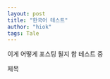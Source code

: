 ```yaml
---
layout: post
title: "한국어 테스트"
author: "hiok"
tags: Tale
---
```


이게 어떻게 포스팅 될지 함 테스트 중

제목 



<link rel="stylesheet" type="text/css" href="https://cdn.jsdelivr.net/gh/bmabey/pyLDAvis@3.3.1/pyLDAvis/js/ldavis.v1.0.0.css">


<div id="ldavis_el1368022069075450729026841764"></div>
<script type="text/javascript">

var ldavis_el1368022069075450729026841764_data = {"mdsDat": {"x": [-0.2532889962668813, 0.017783915630059887, -0.0006248378890745745, -0.16943634526344437, 0.08282188790182483, 0.01331516145100928, 0.09464218188291378, 0.08597028732302342, 0.0711057216940092, 0.05771102353655948], "y": [-0.0014824632165607, -0.27749162267926997, 0.18524873479901838, -0.001795333122582805, -0.014179207242604413, 0.03872403876409186, 0.00968033664393795, 0.005977667011018258, 0.030397399862472026, 0.024920449180479413], "topics": [1, 2, 3, 4, 5, 6, 7, 8, 9, 10], "cluster": [1, 1, 1, 1, 1, 1, 1, 1, 1, 1], "Freq": [13.968812666058694, 12.86351732243221, 11.618669671132722, 11.206940734832731, 9.332937101356258, 9.27999519591061, 8.309839036521707, 8.248344472364662, 7.920445799887194, 7.250497999503212]}, "tinfo": {"Term": ["\uc0ac\uc6a9", "\uc81c\ud488", "\ud568\uaed8", "\uc6b0\ub9ac", "\uc0dd\uac01", "\uc2e4\ucc9c", "\uc9c0\uad6c", "\uc624\ub298", "\ud53c\ubd80", "\ube44\ub204", "\ub9db", "\ud3ec\uc7a5", "\ud765\ubd84\uc0c9", "\ud50c\ub77c\uc2a4\ud2f1", "\uc0f4\ud478\ubc14", "\uc2dc\uac04", "\ud140\ube14\ub7ec", "\uc7ac\ud65c\uc6a9", "\uc790\uc5f0", "\ubb3c", "\ub9e4\uc7a5", "\uac00\ub2a5", "\ud65c\ub3d9", "\ubb3c\ud2f0\uc288", "\uad6c\uc785", "\uc4f0\ub808\uae30", "\ucc44\uc2dd", "\uc77c\ud68c\uc6a9\ud488", "\uc218\uc5c5", "\uc5d0\uc13c\uc2a4", "\uc81c\ud488", "\ub9e4\uc7a5", "\uad6c\uc785", "\ucc44\uc2dd", "\uc77c\ud68c\uc6a9\ud488", "\ud655\uc778", "\ud0a4\uc6cc", "\uc6d0\ub8cc", "\ubcc0\ud654", "\uc120\ubb3c", "\uc6a9\uae30", "\uc18c\uc7ac", "\ud65c\ub3d9", "\ud398\ud2b8\ubcd1", "\uc2dc\ubbfc", "\ub300\ub098\ubb34", "\uc18c\ube44\uc790", "\uc791\ud488", "\uc7ac\ud65c\uc6a9", "\uac00\uaca9", "\uc0b0\ucc45", "\ub300\ub098\ubb34\uce6b\uc194", "\uc0ac\uc2e4", "\uace0\uac1d\ub2d8", "\ub9cc\uc6d0", "\ucc9c\uc5f0\uc218\uc138\ubbf8", "\uc544\uc774\ub4e4", "\uc9c0\uc0dd\uc0ac", "\uc81c\ud488\ub4e4", "\ubd84\ud574", "\ubc30\ucd9c", "\uc778\uc2a4\ud0c0", "\ucee4\ud53c", "\uc0ac\uc6a9", "\uc4f0\ub808\uae30", "\uc885\uc774", "\uc0dd\uac01", "\ud50c\ub77c\uc2a4\ud2f1", "\ubb3c", "\uce6b\uc194", "\ube44\ub2d0", "\uc2e4\ucc9c", "\ud3ec\uc7a5", "\ucc38\uc5ec", "\ud544\uc694", "\uacfc\uc815", "\uce74\ud398", "\uac70\ud488", "\uc0f4\ud478", "\ubd84\ub9ac\ubc30\ucd9c", "\ubc29\ubc95", "\ub9e4\ub4ed", "\ubaa8\ubc1c", "\uc774\uc6a9", "\uc778\uc99d", "\ubd84\ub9ac\uc218\uac70", "\ud658\uacbd\uc624\uc5fc", "\ucc4c\ub9b0\uc9c0", "\uac00\ub2a5", "\ub450\ud53c", "\uc0ac\ub791", "\uac00\uc9c0\ub9e4\ub4ed\ubc95", "\uc608\ub2e8", "\uc774\ub860", "\uc124\uac70\uc9c0", "\uc2b5\uad00", "\uc77c\ud68c\uc6a9", "\uc911\uc694", "\uc790\uc6d0", "\uac8c\uc2dc\ubb3c", "\uc2dc\uc791", "\uc9c4\ud589", "\ud50c\ub77c\uc2a4\ud2f1", "\ube44\ub2d0", "\uad00\uc2ec", "\uc77c\uc0c1", "\uc218\uc5c5", "\ube0c\ub79c\ub4dc", "\uc6b0\ub9ac", "\uc9c0\uad6c", "\uc790\uc5f0", "\uc0ac\ub78c", "\ubd84\ub9ac", "\uac00\uac8c", "\uc5ec\ub984", "\ub69c\uaed1", "\ub178\ub825", "\uc138\uc81c", "\ubc1c\uc0dd", "\ubc30\ub2ec", "\ubc14\ub2e4", "\uc0b0", "\uac00\uc838", "\uc885\uc774\ud329", "\ubd88\ud3b8", "\uae30\ud6c4\ubcc0\ud654", "\uc778\uac04", "\ubcf5\uc22d\uc544", "\uac00\ubc29", "\ubb38\uc81c", "\uc9c0\uad6c\uc628\ub09c\ud654", "\ud0dd\ubc30", "\ucea0\ud551", "\ud504\ub85c\uadf8\ub7a8", "\ucc59\uaca8", "\ud558\ub8e8", "\ud574\uacb0", "\uac00\uce58", "\ubb3c", "\uad6c\ub9e4", "\uc4f0\ub808\uae30", "\uc0ac\uc9c4", "\uc544\uc774", "\uc7ac\ud65c\uc6a9", "\ud53c\ubd80", "\uc5d0\uc13c\uc2a4", "\uc131\ubd84", "\uc74c\uc2dd", "\ud654\ubd84", "\uc2dc\uc6d0", "\uc220\uc9c0\uac8c\ubbf8", "\uac71\uc815", "\ud654\uc7a5\ud488", "\uc800\ud76c", "\uae30\uc5c5", "\uc0c1\ud488", "\ud6a8\uacfc", "\uc570\ud50c", "\uc9c4\uc815", "\uc608\ubbfc", "\ub3d9\ucc38", "\uc138\uc0c1", "\uc218\ubd84", "\ucd09\ucd09", "\uc81c\uc8fc\ub3c4", "\ud568\uc720", "\ud478\ub978\ucef5", "\ud3b8\ub9ac", "\uc0ac\uc6a9", "\uc2e4\ub9ac\ucf58", "\uc7ac\uc9c8", "\uc81c\ud615", "\uc2a4\ud0a8", "\uba78\uade0\ud329", "\uac74\uac15", "\uc8fc\ubb38", "\uce58\uc57d", "\ucea0\ud398\uc778", "\uc0ac\uc9c4", "\ud568\uaed8", "\ud765\ubd84\uc0c9", "\uc774\uc57c\uae30", "\uc624\ud508", "\uae68\ub057", "\ub514\uc790\uc778", "\uc601\uc0c1", "\uc804\uc2dc", "\ub0b4\uc77c", "\uc815\ub9ac", "\ub808\uc2dc\ud53c", "\uc218\uac74", "\uae30\ub85d", "\uac04\ub2e8", "\ud55c\uc0ac\ub78c", "\uc544\ub85c\ub9c8\ud2f0\uce74", "\ubaa8\uc784", "\ubaa8\uc9d1", "\uad50\uc721", "\ub9c8\uc74c", "\uc624\uc5fc", "\uc0dd\ud65c", "\uad00\ub9ac", "\uc6c0\uc9c1", "\uac15\uc18c\uae08", "\uc870\ub9ac", "\uc11c\ud3ec\ud130\uc988", "\ub2f9\uc5f0", "\uc0ac\ub78c\ub4e4", "\uc74c\uc2dd\ubb3c", "\ud504\ub85c\uc81d\ud2b8", "\uc0ac\uc9c4", "\ub18d\uc0b0\ubb3c", "\uc120\uc815", "\uc190\uc218\uac74", "\uc2e0\uccad", "\uc8fc\ubc29", "\uc77c\uc0c1", "\uc9c4\ud589", "\uc2dc\uac04", "\ubb3c\ud2f0\uc288", "\uc218\uac70", "\uc88b\uc544", "\uc6b0\uc720\ud329", "\ubaa8\ub450", "\ub450\uc720", "\uc548\uc804", "\uc6d0\ub2e8", "\uba54\ub274", "\ubd80\ubd84", "\uc791\uc5c5", "\ucc98\uc74c", "\ub3c4\uc2dc\ub77d", "\ud30c\uc6b0\uce58", "\uae30\ubd80", "\uc5b4\ub974\uc2e0", "\uc644\ub8cc", "\uc2dd\uc0ac\ub958", "\uc601\ud654", "\uc544\uc774\uc2a4\ud329", "\uc8fc\ub9d0", "\uae30\uc5b5", "\uc18c\uc2a4", "\uc218\ud655", "\uc591\ud30c", "\ub3d9\ub124", "\uc0dd\uac01", "\uc785\ub9db", "\uc5d0\ubc00\ub9ac", "\uc0dd\ubd84\ud574", "\uce6b\uc194", "\ube44\uac74", "\ud310\ub9e4", "\uc544\uc774", "\uac00\uacf5", "\uad6c\ub9e4", "\uc0c8", "\uc624\ub298", "\uc0f4\ud478\ubc14", "\ubc29\ubb38", "\uacf5\uac04", "\uc81c\ub85c\uc6e8\uc774\uc2a4\ud2b8\uc0f5", "\ucd94\ucd9c", "\ubb3c\uac74", "\uac15\ub825", "\ucc98\ub9ac", "\uc2ec\uac01", "\uc2dc\uc7a5", "\ud380\ub529", "\uc6a9\uae30\ub0b4", "\uc190\ub2d8", "\uc81c\ube44\uc7a5", "\ud654\uc7a5", "\uc138\ucc99", "\ud589\uc8fc", "\uc885\ub958", "\ub9b0\uc2a4\ubc14", "\ud589\ubcf5", "\uc0b0\ubd88", "\ucc44\uc18c", "\uc9c0\uad6c\uc81c", "\ud06c\ub9ac\ub125\uc2a4", "\uc624\ud6c4", "\ub514\uc800\ud2b8", "\uc544\uc774\ud15c", "\uae30\ud508\ubb3c", "\ub450\ubd80", "\uc0ac\uc774\uc988", "\ud328\ud0a4\uc9c0", "\uc2e0\uccad", "\uc81c\uc791", "\ubcf4\uad00", "\uc900\ube44", "\ube44\ub204", "\ub9db", "\uc5ec\ud589", "\uac10\uc0ac", "\ub0b4\uc6a9", "\uc6d0\ud53c\uc2a4", "\uc7ac\ub8cc", "\ub290\ub08c", "\uce5c\uad6c", "\uc608\uc57d", "\uc624\uc77c", "\uc5d0\ucf54\ubc31", "\ub9e5\uce7c\ub9b0", "\uc18c\uae08", "\uc608\uc815", "\ubbf8\uc158", "\uce5c\ud658\uacbd\uc801", "\uc694\ub9ac", "\uc790\uadf9", "\ub3d9\uad6c\ubc2d", "\uc0c1\ud0dc", "\ubc1c\uc1a1", "\uba54\uc77c", "\uccad\uc18c", "\uc74c\ub8cc", "\ucf00\uc774\ud06c", "\ub9c8\uc2a4\ud06c", "\ucc28\ub2e8", "\ud1a0\ub9c8\ud1a0", "\ucfe0\ud321", "\uc218\uc5c5", "\ub2e4\uc591", "\ube68\ub300", "\ub2e8\ud638\ubc15", "\uc637", "\uac74\uac15", "\ud140\ube14\ub7ec", "\uace0\ubbfc", "\uc218\uc138\ubbf8", "\uc81c\uc8fc", "\ud50c\ub85c\uae45", "\uace0\uccb4\uce58\uc57d", "\ubc00\ub78d", "\uc5c4\ub9c8", "\uc7ac\uc0ac\uc6a9", "\uc120\uc0dd\ub2d8", "\ud798", "\ubbf8\uc138\ud50c\ub77c\uc2a4\ud2f1", "\uc2dc\uac00\ub7a9", "\ud074\ub798\uc2a4", "\ucd9c\uc2dc", "\ucf54\ub85c\ub098", "\ub2e4\ub974\ub124", "\ubc18\ucc2c", "\ub3c4\uc7a5", "\ub9c8\uc9c0\ub9c9", "\ub2f4\ubc30\uaf41\ucd08", "\ubcf4\uace0\uc11c", "\ucd94\ucc9c", "\uc18c\uc911", "\uc0c1\ud669", "\uc774\uc804", "\ubc00\ub78d\ub7a9", "\uba54\uc774\ud06c\uc5c5", "\ub2e5\ud130\ub178\uc544", "\ud734\ub300", "\ube0c\ub77c\uc6b0\ub2c8", "\uc900\ube44", "\ucea0\ud398\uc778", "\uae30\ubd84", "\uc18c\ube44", "\ud65c\uc6a9", "\ud589\ub3d9", "\uc0ac\uc7a5\ub2d8", "\uc785\uace0", "\uac70\uc808", "\uc0dd\uc0b0", "\ud06c\ub9bc", "\ud0a4\uce5c\ud06c\ub85c\uc2a4", "\ubc15\uc2a4", "\ud0c4\uc18c\uc911\ub9bd", "\uc2e0\uae30", "\ud1a0\uc694\uc77c", "\ubaa8\uc2b5", "\uad6c\uc6cc", "\ud0c0\ub974\ud2b8", "\uc0bc\ubca0", "\ub2e4\ud68c\uc6a9\uae30", "\uc5f0\ud544", "\ud50c\ub9b0\uc9c0", "\ud478\ub4dc\ubc31", "\uc5f0\uc138\ub300", "\uacf5\uc9c0", "\uc18c\ud504\ub11b", "\ubb34\ud654\uacfc", "\ubc29\ud5a5", "\uc1fc\ud551\ubc31", "TheCraft", "\ub9e4\ub9bd", "\uc774\ubc88\uc8fc", "\uc0c8", "\ubc30\uc1a1", "\uacf5\uc720", "\ud640\uc378", "\ucf00\uc774\uc2a4", "\ucee4\ud53c"], "Freq": [212.0, 107.0, 68.0, 63.0, 61.0, 56.0, 53.0, 42.0, 44.0, 37.0, 36.0, 43.0, 33.0, 49.0, 29.0, 29.0, 27.0, 39.0, 27.0, 32.0, 27.0, 29.0, 28.0, 18.0, 22.0, 30.0, 22.0, 22.0, 22.0, 20.0, 106.8792905677622, 26.566198406739925, 22.323726064992073, 22.23785989056486, 22.229243236856487, 20.39192111250689, 16.18279278016385, 14.901233556404586, 12.73195437862333, 12.164397550598824, 11.295954308691082, 10.57610328885427, 26.209872555533025, 6.504557009954797, 5.601286718025768, 5.528866465643481, 5.37651501719978, 5.225792566850946, 34.035969874727265, 4.271352211170422, 4.06945781980349, 3.8304843624664904, 3.5485979985318683, 3.5457100585212764, 3.5253196579947184, 3.471695537476281, 3.449182417738232, 3.3974273507815367, 3.1347064709149297, 3.0855211472795956, 15.943874936849967, 6.4547545349236835, 8.044148405581021, 34.80677929650607, 11.03026570498325, 5.905306759186281, 11.277898758502168, 9.838472677019205, 7.29142926342329, 4.921792706306416, 4.366504754166673, 55.85268302864754, 42.99714254219756, 17.814840860649767, 17.66972813180139, 14.181412058783659, 13.375775548902054, 12.120327092947504, 10.946416598028279, 9.538752941918094, 8.103591303612742, 7.935924749302491, 7.877721997940036, 7.6957545567150305, 6.627691801860078, 6.533026326771094, 5.9481507368465, 5.878498632321589, 26.623182810255976, 5.448390706684347, 4.910489359722929, 4.742379387160199, 4.742379387160199, 4.742379387160199, 4.7153784137275565, 4.6259661051676995, 4.10465663942551, 4.0592741210470145, 4.048998572927184, 3.641311793021296, 20.434969061842107, 18.522373891350313, 38.758022559069225, 14.989654623307027, 6.548365313727227, 7.6099405915958585, 5.579087156148762, 5.009577780616857, 63.28920533309558, 52.636990222365895, 26.60717251968037, 19.537100845816088, 12.9254880261127, 12.904879475831148, 12.321869154868452, 9.682296180241982, 9.413621486703217, 8.725654880342537, 7.062935933076561, 6.933441755670047, 6.8332376862649316, 6.772284875485997, 5.095197637907423, 4.407260308382577, 4.367652653074823, 4.135045850212357, 4.089320897646161, 4.069829941777916, 4.028104204986892, 8.026225807215415, 3.7275458661494865, 3.457632176918151, 3.4408592824889035, 3.4296372761341276, 3.156712952284342, 7.302347843660705, 2.8492802172137797, 2.7846656549874056, 24.93048422778478, 16.1717371543603, 18.570464043804485, 4.602099993016833, 4.096659234137863, 4.477426734577951, 43.70741329022486, 19.341400883587177, 10.689736852483815, 10.42129728730173, 7.221180937699875, 6.11649530938872, 5.707791986105307, 5.593043805155113, 5.282350630967033, 5.172070669390161, 5.067139995134159, 4.458713629131787, 4.444899688593452, 4.431975852597001, 4.2861560950794155, 4.271196013159739, 4.070795602390505, 4.044582701376609, 3.936247113680569, 3.819373450438102, 3.368767062703895, 3.3353166026781196, 3.2967755278442787, 3.1234933718837623, 174.108484737889, 2.6891411816827917, 2.672244632902325, 2.662440492837251, 2.6538717305225665, 2.6180318443450172, 14.891260723329623, 5.0498424474801284, 4.808370338938814, 4.243931101955479, 2.7941422660696444, 67.67111433861027, 32.75521724895008, 9.190660041242035, 7.723275515303269, 6.514053677131594, 5.803657263558519, 5.740082992777532, 5.614894847080982, 4.990497162112903, 4.954260254213419, 4.735557274842424, 4.325780292570365, 4.057557249565556, 3.8808735933458482, 3.7408975030860856, 3.7299920955679253, 3.605900479676458, 3.569326491553792, 3.546519800434845, 6.027097866270951, 3.0366613481777733, 2.963435921871859, 2.6916711848011587, 2.5551631013026843, 2.533081524617325, 2.500471913482269, 2.262369575313444, 2.236244917327899, 2.221929982547635, 2.179790878330995, 9.473275625869189, 8.88632582910006, 4.387458761463581, 3.474186460859118, 3.6624534477993285, 5.482069560997637, 2.822975063216712, 4.066456794583539, 3.5214128111603094, 29.235179284880154, 17.949666953843742, 13.821488379951367, 11.73435574009459, 9.759870762285166, 9.499591994314567, 8.320075878471972, 7.005472362046535, 6.283978584602483, 5.598805182046944, 5.0810555753733855, 4.933247064192167, 4.155180340080996, 3.663684840881446, 3.522962251137676, 3.4986218756029053, 3.2762336281783635, 3.0690445528466705, 2.9306519270621587, 2.91118068670091, 2.898198300871987, 2.890241565927486, 2.884296463187605, 2.8792374513847254, 2.806728898144393, 2.7926050700493334, 2.783917200957306, 49.30663931393766, 2.5456234341430197, 2.4977043720809005, 12.64949250105475, 13.403383159949167, 7.616961161040007, 5.3761419408833335, 6.473483567092593, 3.532939348246769, 4.718618815828507, 3.5367558996752817, 42.297959725839604, 28.506373651811632, 11.341559732698197, 8.263784176088766, 7.649419863822686, 7.433630390545898, 6.87471758003078, 6.769041562349645, 5.89312917612013, 5.751142330435578, 5.643026754902609, 5.229448830557187, 5.049651350874706, 4.9473959629487405, 4.307840940468048, 4.217433796547133, 4.188506972442242, 4.156407159668765, 3.815369088806649, 3.8109933517716525, 3.7922385179132396, 3.546752774269297, 3.4879864555837017, 3.4164078515492258, 3.3609675173782683, 3.170909265188279, 3.0831988126487864, 2.8065932113767023, 2.789065415371209, 2.7876920822202393, 5.831604185984092, 3.785809621294541, 7.294792244043423, 4.745898758560839, 4.049782176876805, 4.5722632703349655, 36.917943339296336, 35.83608890593706, 11.35158129172232, 10.639279831981659, 9.066627595038051, 8.370113857607056, 7.12843291488245, 7.050080142283791, 6.813192809791594, 6.354784639489855, 5.906568515021097, 5.547598331284195, 5.376729561375586, 5.034719332094565, 4.463979730113377, 4.355712590787684, 4.007778848001852, 3.699870043485021, 3.4165728486933737, 3.3390927378035644, 3.0147247408848035, 2.763835192399268, 2.762067421983025, 2.751782262674601, 2.7511479271231383, 2.6594508295749044, 2.6460369466421847, 2.5110889168736277, 2.4479432929803036, 2.4065612812313937, 15.891697915417538, 6.097132447726757, 6.341452785095027, 3.5552190907530044, 3.4842871295991102, 4.558732944944935, 26.774907443013802, 15.342490909027504, 12.653417064641571, 10.532141847456826, 9.894411397754713, 9.430743584289205, 9.371159061542182, 9.32974644512152, 7.191065709412366, 6.694019046102945, 6.613155020935379, 6.217786730395381, 5.589727136769193, 5.065971326347876, 4.928827293615465, 4.513876730308006, 4.453328900671024, 3.9617688289243516, 3.8488112501224006, 3.7832976000783733, 3.5688324891211844, 3.525982629464982, 3.4751064542245507, 2.8875060160834654, 2.8857968116209793, 2.877465537557223, 2.875549035838583, 2.8619661425833027, 2.848155461842441, 2.8181016174101363, 2.818583270855115, 8.232487740511962, 6.165370062451645, 3.0045382233658127, 9.049516210472609, 7.858136216400409, 7.432609396807468, 7.337836979321546, 4.821469153528171, 4.379418572014189, 4.159937451071112, 4.0626922669372885, 3.48215603481427, 3.3259374001740376, 2.9032068458112477, 2.8221548606646456, 2.794407062090197, 2.7543841000683607, 2.740874623882827, 2.740874623882827, 2.738434255812816, 2.51519441263773, 2.445373772094435, 2.3546996529125526, 2.2794428720368196, 2.234441490944628, 2.133080713025334, 2.1139514233665366, 2.0911944673772735, 2.0815484607056525, 2.0798671450319435, 2.0730500457666947, 2.072645672538883, 2.062393349623874, 5.207183723654732, 2.84733951761076, 2.6955689884764564, 2.9969714970059305, 2.1487372648915506, 2.2694594816781386], "Total": [212.0, 107.0, 68.0, 63.0, 61.0, 56.0, 53.0, 42.0, 44.0, 37.0, 36.0, 43.0, 33.0, 49.0, 29.0, 29.0, 27.0, 39.0, 27.0, 32.0, 27.0, 29.0, 28.0, 18.0, 22.0, 30.0, 22.0, 22.0, 22.0, 20.0, 107.54448373366917, 27.231357784506084, 22.98886805396208, 22.90300416745187, 22.894378266940556, 21.057077788906547, 16.847913444108503, 15.566447722649515, 13.397169948364926, 12.829588502218682, 11.961147676652935, 11.241293836099105, 28.782203319026024, 7.169764716291783, 6.26641986179507, 6.194043041216563, 6.0417368315427264, 5.891009761536032, 39.10571795902386, 4.936501790865782, 4.734637450880713, 4.4956627606552555, 4.213742053600216, 4.210845293801283, 4.190520488627571, 4.136860313906195, 4.1143458544144895, 4.062642913824167, 3.799875239787222, 3.7506524830233006, 19.9502622898929, 8.411549391515532, 10.905062420149346, 212.83444256532266, 30.193071898958642, 10.558715408315653, 61.17348656533271, 49.18948219468779, 32.81427155856584, 18.914109180893238, 19.949142447354692, 56.52222082334507, 43.666681159107966, 18.484363982473788, 18.339265686064657, 14.850929465852774, 14.045316834091215, 12.789833546427301, 11.615929342123094, 10.208256829257692, 8.773131202121176, 8.6054001478979, 8.547336935320752, 8.36526498821732, 7.29724923212918, 7.202524651549507, 6.617694597720941, 6.548033000842666, 29.70562871331464, 6.117945183870827, 5.580009339422665, 5.411853398120524, 5.411853398120524, 5.411853398120524, 5.384911391011948, 5.295471407507005, 4.77416197235264, 4.728840128760753, 4.718732851767968, 4.31079713485498, 24.22322987164258, 22.63606176834347, 49.18948219468779, 19.949142447354692, 8.801881656126124, 12.268595880009498, 22.067711631323508, 11.485908501939708, 63.958101804093886, 53.30587578502093, 27.27606117655246, 20.206023074933718, 13.594373114138952, 13.573819225935448, 12.990779263052493, 10.35119867731281, 10.082514915318676, 9.394558295985043, 7.731915137187677, 7.602373078813661, 7.50210216002241, 7.441138088791988, 5.764085132401264, 5.076165147934202, 5.036574755799487, 4.803925401461047, 4.758213507174423, 4.738726073547904, 4.696994004245161, 9.37961701349316, 4.396384985587173, 4.126484472386841, 4.1097192657963415, 4.098548762423307, 3.8255693254404886, 8.92760045035398, 3.5181398848056884, 3.4536119240625958, 32.81427155856584, 21.483063756346606, 30.193071898958642, 16.804164007372304, 11.162773999496345, 39.10571795902386, 44.37911279323648, 20.013112165251062, 11.361470572335172, 11.093023101188807, 7.89302410779701, 6.788198184043475, 6.379477234374065, 6.264755156607606, 5.954108913640767, 5.843834793522298, 5.739087673590335, 5.1304906505687, 5.116612282956727, 5.103676891242184, 4.957844666023226, 4.942911270896906, 4.742523483224057, 4.716302285787555, 4.607927336572326, 4.491062615591113, 4.0404541099737985, 4.006997636176162, 3.968478633467479, 3.795197411869278, 212.83444256532266, 3.3608538370503607, 3.3440578537203427, 3.3341255157369387, 3.3255525774754395, 3.289755400921586, 20.049172196862738, 6.513244687416585, 7.013761179072598, 11.00539123713695, 16.804164007372304, 68.33554080501017, 33.41962213055805, 9.855091303351935, 8.38776826305648, 7.178500755053557, 6.468084393002997, 6.404520855606382, 6.279330001859279, 5.654952420157003, 5.618660848938929, 5.400023245308433, 4.9901949719767975, 4.722119261261818, 4.545329695266166, 4.405321045350819, 4.394470765211528, 4.270349001078752, 4.2337393322720684, 4.210941618404181, 7.338442896913974, 3.701086394088162, 3.6278367281621855, 3.356089027659609, 3.2195829126916586, 3.197478359991578, 3.165012262257231, 2.9267620758506907, 2.9006669737341717, 2.886405028842985, 2.8442368494131007, 14.327791015853558, 16.804164007372304, 7.163941551792768, 5.444275344234018, 6.3121183119495266, 13.36672384961685, 4.205427475129027, 12.268595880009498, 22.63606176834347, 29.90067123987078, 18.615139736464734, 14.486977660008977, 12.399871257690753, 10.42535858713308, 10.165186176707095, 8.985578262012082, 7.6709540097435385, 6.94950173217906, 6.264438696667082, 5.746555172244475, 5.598743054173365, 4.820735745558744, 4.329153297084052, 4.188418289680947, 4.164127632722628, 3.9417314616827657, 3.7344984215644077, 3.5961167649241133, 3.576659387703058, 3.5636454849672097, 3.5557016699343857, 3.549809911068852, 3.5447045847371643, 3.4722086967554846, 3.458099173545507, 3.4493858874891323, 61.17348656533271, 3.2111105788163394, 3.1632552504792146, 16.618749387827894, 18.914109180893238, 11.481666977072056, 7.7401515999982315, 11.162773999496345, 6.254608747637134, 21.483063756346606, 9.33572148740871, 42.965105436049186, 29.17350809543949, 12.008715228818236, 8.93091525629981, 8.317388591522269, 8.100747892660554, 7.541868575645061, 7.436162609423584, 6.560341138561872, 6.418465184497278, 6.310141988265145, 5.896614745233244, 5.716803091002609, 5.614549674328608, 4.974947497081139, 4.8845481217231255, 4.8556498985028425, 4.8235255319859185, 4.482634425813161, 4.47809806836863, 4.459361923287283, 4.213910103590405, 4.155170400322236, 4.0835202379580515, 4.028099041632737, 3.838052077372283, 3.750307265391577, 3.4737034605640464, 3.45616590092294, 3.454822220028313, 7.751762647817572, 5.0846468020079, 13.36672384961685, 7.696877004212144, 8.792919080046326, 14.345363275920642, 37.58711349621768, 36.50525498757062, 12.020759007795606, 11.30844867432897, 9.735795647689152, 9.039236948296324, 7.797610601585486, 7.71923789376436, 7.482333366007596, 7.023940228173399, 6.575692885713381, 6.216782788315393, 6.045890626233281, 5.7039190783621345, 5.133217100195649, 5.024928029605021, 4.67699159657578, 4.369013135532053, 4.085748836191702, 4.008234907718655, 3.684233599519492, 3.432985456574257, 3.431207151725324, 3.420922993223579, 3.4202872803075377, 3.328645971678889, 3.3152145043801107, 3.180299986081209, 3.1170662188985263, 3.0756838751859656, 22.067711631323508, 8.465738890486262, 9.41613302423821, 4.849347105018352, 4.812915594614674, 20.049172196862738, 27.440985043426892, 16.00860573800513, 13.319495838911353, 11.19823984128133, 10.560490762252105, 10.096818783594058, 10.037222336154803, 9.995857947906915, 7.857154578269567, 7.360118123032938, 7.279287109949759, 6.883840094930599, 6.255777834061281, 5.732045154425534, 5.594923402893362, 5.1801440479504635, 5.119374543034314, 4.627921586818418, 4.514868009648767, 4.4493623783065255, 4.234887051390695, 4.192170712658167, 4.141216904361594, 3.553598456971092, 3.551889049955423, 3.5435226593724645, 3.5416176056961093, 3.528043512194312, 3.5142099437550356, 3.4841526798656663, 3.484914589153905, 14.345363275920642, 11.00539123713695, 5.960830122910216, 9.71751816821002, 8.526181574180114, 8.100610613295597, 8.00581803338314, 5.489519047126366, 5.047412878506229, 4.827925193605727, 4.73066010166744, 4.150117596736523, 3.9939389707628346, 3.571306221334819, 3.490109234658452, 3.462371388848407, 3.4223561446655384, 3.4088276879490675, 3.4088276879490675, 3.4063862510260923, 3.183213698440577, 3.1134344012003825, 3.022670760715972, 2.9473965908873705, 2.902392940448513, 2.8010772119485843, 2.781961009083463, 2.759142127930598, 2.7495156927463835, 2.747819041608385, 2.741004046443062, 2.740721134259132, 2.7303507144125705, 9.33572148740871, 4.214781889364444, 4.052049512505018, 5.630080048611661, 3.459835367699751, 10.905062420149346], "Category": ["Default", "Default", "Default", "Default", "Default", "Default", "Default", "Default", "Default", "Default", "Default", "Default", "Default", "Default", "Default", "Default", "Default", "Default", "Default", "Default", "Default", "Default", "Default", "Default", "Default", "Default", "Default", "Default", "Default", "Default", "Topic1", "Topic1", "Topic1", "Topic1", "Topic1", "Topic1", "Topic1", "Topic1", "Topic1", "Topic1", "Topic1", "Topic1", "Topic1", "Topic1", "Topic1", "Topic1", "Topic1", "Topic1", "Topic1", "Topic1", "Topic1", "Topic1", "Topic1", "Topic1", "Topic1", "Topic1", "Topic1", "Topic1", "Topic1", "Topic1", "Topic1", "Topic1", "Topic1", "Topic1", "Topic1", "Topic1", "Topic1", "Topic1", "Topic1", "Topic1", "Topic1", "Topic2", "Topic2", "Topic2", "Topic2", "Topic2", "Topic2", "Topic2", "Topic2", "Topic2", "Topic2", "Topic2", "Topic2", "Topic2", "Topic2", "Topic2", "Topic2", "Topic2", "Topic2", "Topic2", "Topic2", "Topic2", "Topic2", "Topic2", "Topic2", "Topic2", "Topic2", "Topic2", "Topic2", "Topic2", "Topic2", "Topic2", "Topic2", "Topic2", "Topic2", "Topic2", "Topic2", "Topic2", "Topic3", "Topic3", "Topic3", "Topic3", "Topic3", "Topic3", "Topic3", "Topic3", "Topic3", "Topic3", "Topic3", "Topic3", "Topic3", "Topic3", "Topic3", "Topic3", "Topic3", "Topic3", "Topic3", "Topic3", "Topic3", "Topic3", "Topic3", "Topic3", "Topic3", "Topic3", "Topic3", "Topic3", "Topic3", "Topic3", "Topic3", "Topic3", "Topic3", "Topic3", "Topic3", "Topic3", "Topic4", "Topic4", "Topic4", "Topic4", "Topic4", "Topic4", "Topic4", "Topic4", "Topic4", "Topic4", "Topic4", "Topic4", "Topic4", "Topic4", "Topic4", "Topic4", "Topic4", "Topic4", "Topic4", "Topic4", "Topic4", "Topic4", "Topic4", "Topic4", "Topic4", "Topic4", "Topic4", "Topic4", "Topic4", "Topic4", "Topic4", "Topic4", "Topic4", "Topic4", "Topic4", "Topic5", "Topic5", "Topic5", "Topic5", "Topic5", "Topic5", "Topic5", "Topic5", "Topic5", "Topic5", "Topic5", "Topic5", "Topic5", "Topic5", "Topic5", "Topic5", "Topic5", "Topic5", "Topic5", "Topic5", "Topic5", "Topic5", "Topic5", "Topic5", "Topic5", "Topic5", "Topic5", "Topic5", "Topic5", "Topic5", "Topic5", "Topic5", "Topic5", "Topic5", "Topic5", "Topic5", "Topic5", "Topic5", "Topic5", "Topic6", "Topic6", "Topic6", "Topic6", "Topic6", "Topic6", "Topic6", "Topic6", "Topic6", "Topic6", "Topic6", "Topic6", "Topic6", "Topic6", "Topic6", "Topic6", "Topic6", "Topic6", "Topic6", "Topic6", "Topic6", "Topic6", "Topic6", "Topic6", "Topic6", "Topic6", "Topic6", "Topic6", "Topic6", "Topic6", "Topic6", "Topic6", "Topic6", "Topic6", "Topic6", "Topic6", "Topic6", "Topic6", "Topic7", "Topic7", "Topic7", "Topic7", "Topic7", "Topic7", "Topic7", "Topic7", "Topic7", "Topic7", "Topic7", "Topic7", "Topic7", "Topic7", "Topic7", "Topic7", "Topic7", "Topic7", "Topic7", "Topic7", "Topic7", "Topic7", "Topic7", "Topic7", "Topic7", "Topic7", "Topic7", "Topic7", "Topic7", "Topic7", "Topic7", "Topic7", "Topic7", "Topic7", "Topic7", "Topic7", "Topic8", "Topic8", "Topic8", "Topic8", "Topic8", "Topic8", "Topic8", "Topic8", "Topic8", "Topic8", "Topic8", "Topic8", "Topic8", "Topic8", "Topic8", "Topic8", "Topic8", "Topic8", "Topic8", "Topic8", "Topic8", "Topic8", "Topic8", "Topic8", "Topic8", "Topic8", "Topic8", "Topic8", "Topic8", "Topic8", "Topic8", "Topic8", "Topic8", "Topic8", "Topic8", "Topic8", "Topic9", "Topic9", "Topic9", "Topic9", "Topic9", "Topic9", "Topic9", "Topic9", "Topic9", "Topic9", "Topic9", "Topic9", "Topic9", "Topic9", "Topic9", "Topic9", "Topic9", "Topic9", "Topic9", "Topic9", "Topic9", "Topic9", "Topic9", "Topic9", "Topic9", "Topic9", "Topic9", "Topic9", "Topic9", "Topic9", "Topic9", "Topic9", "Topic9", "Topic9", "Topic10", "Topic10", "Topic10", "Topic10", "Topic10", "Topic10", "Topic10", "Topic10", "Topic10", "Topic10", "Topic10", "Topic10", "Topic10", "Topic10", "Topic10", "Topic10", "Topic10", "Topic10", "Topic10", "Topic10", "Topic10", "Topic10", "Topic10", "Topic10", "Topic10", "Topic10", "Topic10", "Topic10", "Topic10", "Topic10", "Topic10", "Topic10", "Topic10", "Topic10", "Topic10", "Topic10"], "logprob": [30.0, 29.0, 28.0, 27.0, 26.0, 25.0, 24.0, 23.0, 22.0, 21.0, 20.0, 19.0, 18.0, 17.0, 16.0, 15.0, 14.0, 13.0, 12.0, 11.0, 10.0, 9.0, 8.0, 7.0, 6.0, 5.0, 4.0, 3.0, 2.0, 1.0, -2.2439, -3.6359, -3.8099, -3.8138, -3.8142, -3.9004, -4.1316, -4.2141, -4.3715, -4.4171, -4.4911, -4.557, -3.6494, -5.0431, -5.1926, -5.2056, -5.2335, -5.262, -3.3882, -5.4636, -5.5121, -5.5726, -5.649, -5.6498, -5.6556, -5.6709, -5.6774, -5.6926, -5.773, -5.7889, -4.1465, -5.0508, -4.8306, -3.3658, -4.5149, -5.1397, -4.4927, -4.6293, -4.9289, -5.3219, -5.4416, -2.8104, -3.072, -3.9531, -3.9613, -4.1812, -4.2397, -4.3383, -4.4401, -4.5778, -4.7408, -4.7617, -4.7691, -4.7925, -4.9419, -4.9563, -5.0501, -5.0618, -3.5514, -5.1378, -5.2418, -5.2766, -5.2766, -5.2766, -5.2823, -5.3015, -5.421, -5.4321, -5.4347, -5.5408, -3.8159, -3.9142, -3.1758, -4.1258, -4.9539, -4.8037, -5.1141, -5.2218, -2.5836, -2.7679, -3.4502, -3.759, -4.1722, -4.1738, -4.22, -4.4611, -4.4892, -4.5651, -4.7765, -4.795, -4.8096, -4.8185, -5.1031, -5.2481, -5.2571, -5.3119, -5.323, -5.3278, -5.3381, -4.6486, -5.4156, -5.4908, -5.4956, -5.4989, -5.5818, -4.7432, -5.6843, -5.7072, -3.5153, -3.9481, -3.8098, -5.2048, -5.3212, -5.2323, -2.9178, -3.733, -4.326, -4.3514, -4.7183, -4.8843, -4.9534, -4.9738, -5.0309, -5.052, -5.0725, -5.2004, -5.2035, -5.2064, -5.2399, -5.2434, -5.2914, -5.2979, -5.3251, -5.3552, -5.4807, -5.4907, -5.5023, -5.5563, -1.5356, -5.7061, -5.7124, -5.716, -5.7193, -5.7329, -3.9945, -5.0759, -5.1249, -5.2498, -5.6678, -2.2976, -3.0232, -4.2941, -4.4681, -4.6383, -4.7538, -4.7648, -4.7869, -4.9048, -4.912, -4.9572, -5.0477, -5.1117, -5.1562, -5.193, -5.1959, -5.2297, -5.2399, -5.2463, -4.716, -5.4015, -5.4259, -5.5221, -5.5742, -5.5829, -5.5958, -5.6959, -5.7075, -5.7139, -5.7331, -4.2638, -4.3278, -5.0335, -5.2669, -5.2142, -4.8108, -5.4745, -5.1095, -5.2534, -3.1312, -3.619, -3.8804, -4.0441, -4.2283, -4.2554, -4.3879, -4.5599, -4.6686, -4.7841, -4.8811, -4.9106, -5.0823, -5.2081, -5.2473, -5.2542, -5.3199, -5.3852, -5.4314, -5.438, -5.4425, -5.4453, -5.4473, -5.4491, -5.4746, -5.4796, -5.4827, -2.6085, -5.5722, -5.5912, -3.969, -3.9111, -4.4762, -4.8246, -4.6389, -5.2445, -4.9551, -5.2434, -2.6514, -3.0461, -3.9677, -4.2843, -4.3616, -4.3902, -4.4683, -4.4838, -4.6224, -4.6468, -4.6658, -4.7419, -4.7769, -4.7973, -4.9358, -4.957, -4.9638, -4.9715, -5.0572, -5.0583, -5.0632, -5.1302, -5.1469, -5.1676, -5.184, -5.2422, -5.2702, -5.3642, -5.3705, -5.371, -4.6329, -5.0649, -4.409, -4.8389, -4.9975, -4.8762, -2.7801, -2.8098, -3.9594, -4.0242, -4.1842, -4.2641, -4.4247, -4.4357, -4.4699, -4.5396, -4.6127, -4.6754, -4.7067, -4.7724, -4.8927, -4.9173, -5.0005, -5.0805, -5.1601, -5.1831, -5.2853, -5.3721, -5.3728, -5.3765, -5.3767, -5.4106, -5.4157, -5.468, -5.4935, -5.5106, -3.623, -4.5809, -4.5417, -5.1203, -5.1405, -4.8717, -3.0607, -3.6176, -3.8103, -3.9938, -4.0562, -4.1042, -4.1106, -4.115, -4.3754, -4.447, -4.4591, -4.5208, -4.6273, -4.7256, -4.7531, -4.841, -4.8545, -4.9715, -5.0004, -5.0176, -5.076, -5.088, -5.1026, -5.2878, -5.2884, -5.2913, -5.292, -5.2967, -5.3015, -5.3121, -5.312, -4.2401, -4.5292, -5.2481, -4.0571, -4.1983, -4.2539, -4.2668, -4.6867, -4.7829, -4.8343, -4.858, -5.0122, -5.0581, -5.194, -5.2223, -5.2322, -5.2466, -5.2515, -5.2515, -5.2524, -5.3375, -5.3656, -5.4034, -5.4359, -5.4558, -5.5023, -5.5113, -5.5221, -5.5267, -5.5275, -5.5308, -5.531, -5.536, -4.6098, -5.2134, -5.2682, -5.1622, -5.4949, -5.4403], "loglift": [30.0, 29.0, 28.0, 27.0, 26.0, 25.0, 24.0, 23.0, 22.0, 21.0, 20.0, 19.0, 18.0, 17.0, 16.0, 15.0, 14.0, 13.0, 12.0, 11.0, 10.0, 9.0, 8.0, 7.0, 6.0, 5.0, 4.0, 3.0, 2.0, 1.0, 1.9621, 1.9436, 1.939, 1.9389, 1.9389, 1.9362, 1.9281, 1.9247, 1.9174, 1.9151, 1.9111, 1.9073, 1.8747, 1.871, 1.8561, 1.8547, 1.8517, 1.8485, 1.8295, 1.8236, 1.8169, 1.8082, 1.7965, 1.7964, 1.7955, 1.793, 1.792, 1.7895, 1.7759, 1.7731, 1.7442, 1.7036, 1.6641, 0.1576, 0.9614, 1.3872, 0.2775, 0.359, 0.4642, 0.6221, 0.4491, 2.0389, 2.0353, 2.0139, 2.0136, 2.0046, 2.0019, 1.997, 1.9914, 1.9829, 1.9714, 1.9698, 1.9692, 1.9674, 1.9545, 1.9532, 1.9441, 1.9429, 1.9412, 1.9349, 1.923, 1.9187, 1.9187, 1.9187, 1.918, 1.9156, 1.8997, 1.8981, 1.8977, 1.882, 1.8807, 1.8502, 1.8124, 1.7649, 1.755, 1.5732, 0.6757, 1.221, 2.142, 2.1399, 2.1277, 2.1189, 2.1021, 2.102, 2.0997, 2.0858, 2.0839, 2.0787, 2.0621, 2.0605, 2.0592, 2.0584, 2.0292, 2.0113, 2.0101, 2.0026, 2.0011, 2.0004, 1.9989, 1.9967, 1.9875, 1.9757, 1.9749, 1.9744, 1.9604, 1.9516, 1.9417, 1.9373, 1.8778, 1.8686, 1.6665, 0.8574, 1.1501, -0.0147, 2.1734, 2.1545, 2.1277, 2.1262, 2.0997, 2.0844, 2.0774, 2.0752, 2.0689, 2.0665, 2.0641, 2.0483, 2.0479, 2.0475, 2.0431, 2.0426, 2.0359, 2.035, 2.0311, 2.0266, 2.0068, 2.0052, 2.0032, 1.9939, 1.9878, 1.9657, 1.9644, 1.9637, 1.963, 1.9602, 1.8912, 1.9342, 1.8111, 1.2357, 0.3945, 2.3618, 2.3515, 2.3018, 2.2891, 2.2745, 2.2632, 2.2621, 2.2598, 2.2466, 2.2458, 2.2403, 2.2287, 2.2199, 2.2136, 2.2081, 2.2077, 2.2025, 2.2009, 2.1999, 2.1748, 2.1738, 2.1693, 2.151, 2.1405, 2.1387, 2.1359, 2.1141, 2.1115, 2.11, 2.1056, 1.9579, 1.7345, 1.8813, 1.9224, 1.8273, 1.4803, 1.973, 1.2673, 0.5109, 2.3548, 2.3409, 2.3303, 2.3221, 2.3113, 2.3096, 2.3004, 2.2866, 2.2766, 2.265, 2.2542, 2.2508, 2.2287, 2.2104, 2.2043, 2.2032, 2.1924, 2.1811, 2.1727, 2.1714, 2.1706, 2.1701, 2.1697, 2.1694, 2.1645, 2.1636, 2.163, 2.1617, 2.1451, 2.1411, 2.1044, 2.0329, 1.9669, 2.0129, 1.8324, 1.8061, 0.8616, 1.4067, 2.4721, 2.4646, 2.4306, 2.4101, 2.404, 2.4018, 2.3951, 2.3937, 2.3805, 2.3779, 2.376, 2.3677, 2.3636, 2.3612, 2.3438, 2.3409, 2.3399, 2.3389, 2.3266, 2.3264, 2.3257, 2.3154, 2.3127, 2.3094, 2.3067, 2.2968, 2.2919, 2.2745, 2.2733, 2.2732, 2.2031, 2.1928, 1.8821, 2.0042, 1.7124, 1.3443, 2.4772, 2.4767, 2.4379, 2.4342, 2.4239, 2.4183, 2.4054, 2.4045, 2.4015, 2.395, 2.3878, 2.3813, 2.3779, 2.3704, 2.3555, 2.3522, 2.3407, 2.3289, 2.3163, 2.3125, 2.2946, 2.2783, 2.2782, 2.2775, 2.2775, 2.2707, 2.2697, 2.2589, 2.2535, 2.2498, 2.1668, 2.1669, 2.0998, 2.1847, 2.1721, 1.014, 2.5112, 2.4932, 2.4844, 2.4744, 2.4706, 2.4675, 2.4671, 2.4668, 2.4471, 2.4409, 2.4398, 2.434, 2.4231, 2.4122, 2.409, 2.398, 2.3963, 2.3803, 2.3761, 2.3736, 2.3646, 2.3627, 2.3604, 2.3282, 2.328, 2.3275, 2.3274, 2.3265, 2.3256, 2.3236, 2.3235, 1.9804, 1.9563, 1.8506, 2.5529, 2.5425, 2.538, 2.537, 2.4943, 2.4821, 2.4752, 2.4719, 2.4486, 2.4411, 2.417, 2.4117, 2.4098, 2.407, 2.406, 2.406, 2.4058, 2.3886, 2.3826, 2.3744, 2.3671, 2.3626, 2.3517, 2.3495, 2.3469, 2.3458, 2.3456, 2.3448, 2.3447, 2.3435, 2.0403, 2.2319, 2.2165, 1.9936, 2.1478, 1.0544]}, "token.table": {"Topic": [10, 3, 1, 5, 6, 2, 6, 3, 3, 2, 3, 5, 8, 7, 5, 10, 2, 4, 4, 8, 2, 1, 9, 9, 7, 4, 10, 10, 2, 5, 2, 5, 5, 3, 6, 10, 1, 5, 6, 1, 9, 6, 4, 7, 3, 5, 8, 5, 3, 5, 6, 8, 8, 9, 1, 8, 10, 9, 6, 8, 9, 5, 1, 1, 6, 9, 8, 6, 4, 7, 6, 2, 5, 7, 3, 5, 7, 8, 5, 9, 9, 1, 8, 2, 10, 1, 8, 6, 9, 8, 4, 6, 2, 10, 5, 5, 10, 3, 8, 1, 3, 7, 6, 9, 8, 9, 9, 3, 10, 9, 3, 8, 7, 2, 10, 3, 8, 10, 1, 3, 1, 9, 2, 7, 3, 6, 3, 2, 2, 1, 3, 9, 1, 2, 4, 7, 2, 4, 6, 8, 1, 2, 2, 8, 3, 5, 2, 1, 1, 2, 4, 7, 8, 10, 3, 4, 5, 3, 7, 1, 10, 8, 4, 9, 6, 10, 1, 6, 1, 6, 10, 5, 2, 7, 5, 1, 9, 1, 5, 2, 4, 4, 3, 7, 8, 10, 1, 6, 1, 9, 10, 7, 2, 5, 10, 6, 5, 4, 9, 2, 8, 6, 4, 4, 2, 9, 6, 1, 4, 2, 3, 7, 6, 10, 5, 7, 4, 2, 7, 1, 3, 5, 3, 6, 1, 6, 7, 6, 4, 6, 6, 9, 6, 4, 8, 3, 8, 10, 10, 5, 6, 2, 4, 8, 8, 7, 5, 8, 5, 7, 8, 10, 6, 8, 1, 7, 3, 6, 5, 6, 1, 8, 8, 4, 5, 2, 10, 5, 2, 9, 3, 1, 5, 2, 2, 5, 2, 1, 10, 6, 8, 3, 2, 6, 1, 8, 9, 4, 1, 3, 4, 5, 5, 7, 7, 1, 6, 7, 9, 4, 1, 1, 4, 5, 7, 1, 2, 4, 3, 6, 6, 4, 7, 2, 5, 7, 8, 9, 2, 3, 3, 7, 1, 4, 2, 5, 8, 2, 7, 1, 2, 3, 7, 6, 1, 8, 4, 9, 7, 9, 4, 6, 8, 8, 1, 6, 2, 4, 9, 3, 1, 10, 2, 10, 8, 9, 8, 7, 10, 9, 1, 10, 10, 10, 3, 9, 8, 10, 6, 1, 6, 2, 7, 7, 1, 4, 2, 10, 4, 3, 1, 5, 1, 2, 9, 10, 4, 2, 3, 8, 5, 5, 4, 3, 10, 7, 7, 5, 10, 4, 7, 4, 1, 2, 1, 9, 10, 4, 9, 5, 9], "Freq": [0.7296596305997264, 0.9577260300594652, 0.8102903978281482, 0.31976420599538863, 0.6395284119907773, 0.9089186517671002, 0.06732730753830372, 0.8516084960689294, 0.8674403457183234, 0.9238979019159026, 0.8686557916649195, 0.8800241716603943, 0.9727240505561854, 0.9413457407627355, 0.9382393443337961, 0.7924851991073477, 0.9382452051811156, 0.9577389458982508, 0.7481605650704709, 0.24938685502349028, 0.9279026302717827, 0.9499280360378795, 0.9369960286041241, 0.8913698653900536, 0.8957648539276925, 0.2467886922195553, 0.7403660766586658, 0.7140110209988426, 0.942701938770274, 0.893897621688561, 0.7952844940976898, 0.2272241411707685, 0.9499063065889473, 0.7447727280180519, 0.23274147750564123, 0.880067951397379, 0.9569849175852897, 0.8470772927770449, 0.7204390125858157, 0.3355237372581847, 0.503285605887277, 0.8451156752494097, 0.8712186124997866, 0.8680138876432046, 0.8326523968884811, 0.9751339783689658, 0.9244236758539814, 0.8841807372556427, 0.8926344345224844, 0.5583518473847688, 0.2791759236923844, 0.1395879618461922, 0.9068252716572753, 0.7813454488190568, 0.2362463602849346, 0.7087390808548037, 0.9424437955484007, 0.8536769424749885, 0.20621332693738276, 0.824853307749531, 0.9445352264321759, 0.6894965944419678, 0.9686726359624308, 0.889746454072767, 0.9239682047513178, 0.8859616696327693, 0.7484591270394114, 0.8697200307106701, 0.8434328294102036, 0.8683514835027935, 0.8903155441671722, 0.8172678652273405, 0.9276316812579999, 0.7999344554203518, 0.9660716900273059, 0.9259219401220217, 0.8932363559106241, 0.9049188207991837, 0.8176121398346198, 0.13626868997243663, 0.8990052191528716, 0.9545353640091693, 0.9861593902646988, 0.9296488091787591, 0.7297349500465093, 0.9915039938024053, 0.8270080140558392, 0.9577873278881676, 0.8503296486085885, 0.8743278581975155, 0.9119219012938121, 0.8853748316605309, 0.93596403892083, 0.8765890729040958, 0.9366915910127117, 0.9447912793094349, 0.7248629854019274, 0.852913289369012, 0.1066141611711265, 0.2133218160124819, 0.7618636286160068, 0.9281519466681087, 0.9669548687158254, 0.8716065331643196, 0.7960313016292924, 0.8966624130245024, 0.847070557582217, 0.9330718045006055, 0.7511381675987417, 0.864318879428098, 0.9053384414855469, 0.8738749516852515, 0.916001403181121, 0.9118751122821179, 0.7274008310904668, 0.9207651252353876, 0.23726020141715856, 0.7117806042514757, 0.8019944684188858, 0.15037396282854107, 0.9703541904823415, 0.9541596166210713, 0.4549114990807951, 0.4549114990807951, 0.8441087199212557, 0.8700864866224042, 0.9562780049400904, 0.9795991781220853, 0.971881435837094, 0.7998608278370222, 0.794190535024642, 0.8608532356393743, 0.17412640886545855, 0.43531602216364634, 0.08706320443272927, 0.17412640886545855, 0.17419073414982644, 0.17419073414982644, 0.6967629365993058, 0.9843799259478448, 0.20050987206873197, 0.751912020257745, 0.21240141731767911, 0.6372042519530373, 0.989803878072905, 0.692903449105235, 0.8960558479132088, 0.9492750028641181, 0.1644470677684505, 0.014095462951581471, 0.8175368511917254, 0.7740175070619889, 0.12900291784366483, 0.8743641150487035, 0.2975452987608551, 0.17852717925651304, 0.5355815377695392, 0.9407163146916411, 0.9492371459447733, 0.844837654730235, 0.8806987167401589, 0.8142806146687518, 0.779652526909217, 0.8446209771213576, 0.42846179648727595, 0.5355772456090949, 0.17981646326880688, 0.8010006091065034, 0.18051899875193356, 0.782248994591712, 0.8285132514682996, 0.8269390892681547, 0.9469754572378866, 0.9940525460677588, 0.6833490212622362, 0.9353378713529886, 0.9510716924629272, 0.18367917432006645, 0.5510375229601994, 0.9285203853763666, 0.9681845259349312, 0.8481220578362604, 0.9580014000068885, 0.8237826209903091, 0.8765902761432122, 0.9261624052777884, 0.8275765958384645, 0.8463328687297214, 0.9785350476895961, 0.8442146844461005, 0.7189173368964341, 0.8905433721357009, 0.3168508416918901, 0.6337016833837802, 0.7278499674524918, 0.966385144545831, 0.8015718869628564, 0.8680692441160451, 0.9760129179981435, 0.27189044791954947, 0.7250411944521319, 0.8640033655820494, 0.9405159356429151, 0.9021057193079836, 0.9442030020050459, 0.9591133443600525, 0.9698778922839101, 0.9574845178473643, 0.8838869810996038, 0.8256537260298805, 0.12384805890448207, 0.950850236200404, 0.8342332010076728, 0.8595719498428779, 0.37406323765290644, 0.523688532714069, 0.892630309276686, 0.9907607872490144, 0.9348029205630015, 0.3643219887268042, 0.629283435073571, 0.9102347503744196, 0.35833386935724726, 0.537500804035871, 0.7291560083071646, 0.8418345799701802, 0.8636315776686567, 0.9125331726808292, 0.7837486747767921, 0.8675286188869393, 0.7610868546380553, 0.9003729391617212, 0.6322600743955177, 0.949377580214129, 0.9651294253479723, 0.923732114679956, 0.9150836476187875, 0.689086571334802, 0.6423774334955962, 0.9368382327536223, 0.8387715112918844, 0.9238979019159026, 0.8092396931240459, 0.8542213921373761, 0.7792384233753804, 0.9775374591484319, 0.8105728104029063, 0.9124513726965329, 0.9537697930015084, 0.7816465070098647, 0.623322794888985, 0.207774264962995, 0.80332073048334, 0.9155385612071145, 0.9196441927952276, 0.8746146964322159, 0.9850198524179378, 0.9591996204659997, 0.9317977145964906, 0.8633712503757679, 0.963610983524178, 0.8850304561944031, 0.877119304355701, 0.9014675178066048, 0.7031763196559012, 0.9238979019159026, 0.7325066298049905, 0.9132335483222667, 0.9563355149260897, 0.8466151590889731, 0.8406516424638806, 0.7133049716205689, 0.11888416193676148, 0.9592655776617282, 0.6520713599373856, 0.3260356799686928, 0.8378433792494175, 0.9609345902949443, 0.9108266055871291, 0.9342562102317393, 0.7342595250657353, 0.9898789940832889, 0.8476851997462241, 0.8930575937527522, 0.8487509276671596, 0.8977108960245709, 0.890907761870921, 0.8971136658603049, 0.8694380713231301, 0.10228683192036825, 0.8556025583649863, 0.9555159544447305, 0.8898917614762668, 0.9618403555358979, 0.8040285856980094, 0.12992282447189246, 0.12992282447189246, 0.6496141223594624, 0.9822972320569044, 0.7424907988917746, 0.9949371300622208, 0.7894996047733367, 0.8997861615707388, 0.9478636262408832, 0.8923324143869685, 0.5682509441702182, 0.2841254720851091, 0.09470849069503635, 0.7879964271114862, 0.9677519831149262, 0.8437153277978351, 0.7676665379484156, 0.15353330758968312, 0.23778795518743762, 0.7133638655623128, 0.348544676341012, 0.0697089352682024, 0.5576714821456192, 0.8458733835538327, 0.9942618748774618, 0.9098384270516217, 0.7346602502697864, 0.7384355611938582, 0.8068022032663783, 0.8393686231485504, 0.17670918382074746, 0.9433072392949396, 0.9737960157605074, 0.7219920511003227, 0.9605726759315202, 0.9163057057329828, 0.7841970030577267, 0.9145865852511584, 0.8297488622323113, 0.725187647722936, 0.8769563085584285, 0.8906578113860301, 0.7244247450164597, 0.8641177447754109, 0.8936672837047773, 0.7128842674197142, 0.28515370696788567, 0.9355370387266027, 0.855250627973881, 0.2643529204669564, 0.6873175932140866, 0.9255754180244627, 0.3634582282274773, 0.5451873423412159, 0.7299768684853682, 0.7336042373511182, 0.18340105933777956, 0.2890310935993592, 0.5780621871987184, 0.901267369832927, 0.9652241238307383, 0.6502618868394183, 0.7447681819620774, 0.8455479603343515, 0.8722890112161198, 0.9496724952367911, 0.722871082583075, 0.880067951397379, 0.8400287777279187, 0.7270110962673125, 0.9839296933864069, 0.6416289740250489, 0.8664581765152025, 0.955014452557149, 0.25839287178825504, 0.6459821794706375, 0.19667049432127817, 0.7866819772851127, 0.8479441537268385, 0.9763221356614356, 0.7904727144410616, 0.9847324976066125, 0.6785649431038602, 0.7559572010039359, 0.7319664041830799, 0.27917771801487334, 0.628149865533465, 0.2032954923253888, 0.7928524200690162, 0.9469256898310495, 0.6616665056588119, 0.9914574048606429, 0.9815005850358309, 0.7840852689282762, 0.11201218127546803, 0.9079928474728132, 0.9950898053771521, 0.748690234532524, 0.8527233419445726, 0.8641323887992892, 0.8969893156936994, 0.8292689597007563, 0.35523473604841305, 0.5328521040726196, 0.8868590675005226, 0.8189089144624738, 0.8397562208754833, 0.9497994071397958, 0.9066601535323694, 0.9033359854981328, 0.06948738349985636, 0.9382863747854546, 0.7817672668542568, 0.861041485735254, 0.9874438397621991, 0.9616326288919127], "Term": ["TheCraft", "\uac00\uac8c", "\uac00\uaca9", "\uac00\uacf5", "\uac00\uacf5", "\uac00\ub2a5", "\uac00\ub2a5", "\uac00\ubc29", "\uac00\uc838", "\uac00\uc9c0\ub9e4\ub4ed\ubc95", "\uac00\uce58", "\uac04\ub2e8", "\uac10\uc0ac", "\uac15\ub825", "\uac15\uc18c\uae08", "\uac70\uc808", "\uac70\ud488", "\uac71\uc815", "\uac74\uac15", "\uac74\uac15", "\uac8c\uc2dc\ubb3c", "\uace0\uac1d\ub2d8", "\uace0\ubbfc", "\uace0\uccb4\uce58\uc57d", "\uacf5\uac04", "\uacf5\uc720", "\uacf5\uc720", "\uacf5\uc9c0", "\uacfc\uc815", "\uad00\ub9ac", "\uad00\uc2ec", "\uad00\uc2ec", "\uad50\uc721", "\uad6c\ub9e4", "\uad6c\ub9e4", "\uad6c\uc6cc", "\uad6c\uc785", "\uae30\ub85d", "\uae30\ubd80", "\uae30\ubd84", "\uae30\ubd84", "\uae30\uc5b5", "\uae30\uc5c5", "\uae30\ud508\ubb3c", "\uae30\ud6c4\ubcc0\ud654", "\uae68\ub057", "\ub0b4\uc6a9", "\ub0b4\uc77c", "\ub178\ub825", "\ub18d\uc0b0\ubb3c", "\ub18d\uc0b0\ubb3c", "\ub18d\uc0b0\ubb3c", "\ub290\ub08c", "\ub2e4\ub974\ub124", "\ub2e4\uc591", "\ub2e4\uc591", "\ub2e4\ud68c\uc6a9\uae30", "\ub2e5\ud130\ub178\uc544", "\ub2e8\ud638\ubc15", "\ub2e8\ud638\ubc15", "\ub2f4\ubc30\uaf41\ucd08", "\ub2f9\uc5f0", "\ub300\ub098\ubb34", "\ub300\ub098\ubb34\uce6b\uc194", "\ub3c4\uc2dc\ub77d", "\ub3c4\uc7a5", "\ub3d9\uad6c\ubc2d", "\ub3d9\ub124", "\ub3d9\ucc38", "\ub450\ubd80", "\ub450\uc720", "\ub450\ud53c", "\ub514\uc790\uc778", "\ub514\uc800\ud2b8", "\ub69c\uaed1", "\ub808\uc2dc\ud53c", "\ub9b0\uc2a4\ubc14", "\ub9c8\uc2a4\ud06c", "\ub9c8\uc74c", "\ub9c8\uc74c", "\ub9c8\uc9c0\ub9c9", "\ub9cc\uc6d0", "\ub9db", "\ub9e4\ub4ed", "\ub9e4\ub9bd", "\ub9e4\uc7a5", "\ub9e5\uce7c\ub9b0", "\uba54\ub274", "\uba54\uc774\ud06c\uc5c5", "\uba54\uc77c", "\uba78\uade0\ud329", "\ubaa8\ub450", "\ubaa8\ubc1c", "\ubaa8\uc2b5", "\ubaa8\uc784", "\ubaa8\uc9d1", "\ubb34\ud654\uacfc", "\ubb38\uc81c", "\ubb38\uc81c", "\ubb3c", "\ubb3c", "\ubb3c\uac74", "\ubb3c\ud2f0\uc288", "\ubbf8\uc138\ud50c\ub77c\uc2a4\ud2f1", "\ubbf8\uc158", "\ubc00\ub78d", "\ubc00\ub78d\ub7a9", "\ubc14\ub2e4", "\ubc15\uc2a4", "\ubc18\ucc2c", "\ubc1c\uc0dd", "\ubc1c\uc1a1", "\ubc29\ubb38", "\ubc29\ubc95", "\ubc29\ud5a5", "\ubc30\ub2ec", "\ubc30\uc1a1", "\ubc30\uc1a1", "\ubc30\ucd9c", "\ubc30\ucd9c", "\ubcc0\ud654", "\ubcf4\uace0\uc11c", "\ubcf4\uad00", "\ubcf4\uad00", "\ubcf5\uc22d\uc544", "\ubd80\ubd84", "\ubd84\ub9ac", "\ubd84\ub9ac\ubc30\ucd9c", "\ubd84\ub9ac\uc218\uac70", "\ubd84\ud574", "\ubd88\ud3b8", "\ube0c\ub77c\uc6b0\ub2c8", "\ube0c\ub79c\ub4dc", "\ube0c\ub79c\ub4dc", "\ube0c\ub79c\ub4dc", "\ube0c\ub79c\ub4dc", "\ube44\uac74", "\ube44\uac74", "\ube44\uac74", "\ube44\ub204", "\ube44\ub2d0", "\ube44\ub2d0", "\ube68\ub300", "\ube68\ub300", "\uc0ac\ub78c", "\uc0ac\ub78c\ub4e4", "\uc0ac\ub791", "\uc0ac\uc2e4", "\uc0ac\uc6a9", "\uc0ac\uc6a9", "\uc0ac\uc6a9", "\uc0ac\uc774\uc988", "\uc0ac\uc774\uc988", "\uc0ac\uc7a5\ub2d8", "\uc0ac\uc9c4", "\uc0ac\uc9c4", "\uc0ac\uc9c4", "\uc0b0", "\uc0b0\ubd88", "\uc0b0\ucc45", "\uc0bc\ubca0", "\uc0c1\ud0dc", "\uc0c1\ud488", "\uc0c1\ud669", "\uc0c8", "\uc0c8", "\uc0dd\uac01", "\uc0dd\uac01", "\uc0dd\ubd84\ud574", "\uc0dd\ubd84\ud574", "\uc0dd\uc0b0", "\uc0dd\ud65c", "\uc0f4\ud478", "\uc0f4\ud478\ubc14", "\uc11c\ud3ec\ud130\uc988", "\uc120\ubb3c", "\uc120\uc0dd\ub2d8", "\uc120\uc815", "\uc120\uc815", "\uc124\uac70\uc9c0", "\uc131\ubd84", "\uc138\uc0c1", "\uc138\uc81c", "\uc138\ucc99", "\uc18c\uae08", "\uc18c\ube44", "\uc18c\ube44\uc790", "\uc18c\uc2a4", "\uc18c\uc7ac", "\uc18c\uc911", "\uc18c\ud504\ub11b", "\uc190\ub2d8", "\uc190\uc218\uac74", "\uc190\uc218\uac74", "\uc1fc\ud551\ubc31", "\uc218\uac70", "\uc218\uac74", "\uc218\ubd84", "\uc218\uc138\ubbf8", "\uc218\uc5c5", "\uc218\uc5c5", "\uc218\ud655", "\uc220\uc9c0\uac8c\ubbf8", "\uc2a4\ud0a8", "\uc2b5\uad00", "\uc2dc\uac00\ub7a9", "\uc2dc\uac04", "\uc2dc\ubbfc", "\uc2dc\uc6d0", "\uc2dc\uc791", "\uc2dc\uc791", "\uc2dc\uc7a5", "\uc2dd\uc0ac\ub958", "\uc2e0\uae30", "\uc2e0\uccad", "\uc2e0\uccad", "\uc2e4\ub9ac\ucf58", "\uc2e4\ucc9c", "\uc2ec\uac01", "\uc4f0\ub808\uae30", "\uc4f0\ub808\uae30", "\uc544\ub85c\ub9c8\ud2f0\uce74", "\uc544\uc774", "\uc544\uc774", "\uc544\uc774\ub4e4", "\uc544\uc774\uc2a4\ud329", "\uc544\uc774\ud15c", "\uc548\uc804", "\uc570\ud50c", "\uc591\ud30c", "\uc5b4\ub974\uc2e0", "\uc5c4\ub9c8", "\uc5d0\ubc00\ub9ac", "\uc5d0\uc13c\uc2a4", "\uc5d0\ucf54\ubc31", "\uc5ec\ub984", "\uc5ec\ud589", "\uc5f0\uc138\ub300", "\uc5f0\ud544", "\uc601\uc0c1", "\uc601\ud654", "\uc608\ub2e8", "\uc608\ubbfc", "\uc608\uc57d", "\uc608\uc815", "\uc624\ub298", "\uc624\uc5fc", "\uc624\uc77c", "\uc624\ud508", "\uc624\ud6c4", "\uc637", "\uc637", "\uc644\ub8cc", "\uc694\ub9ac", "\uc6a9\uae30", "\uc6a9\uae30\ub0b4", "\uc6b0\ub9ac", "\uc6b0\uc720\ud329", "\uc6c0\uc9c1", "\uc6d0\ub2e8", "\uc6d0\ub8cc", "\uc6d0\ud53c\uc2a4", "\uc74c\ub8cc", "\uc74c\uc2dd", "\uc74c\uc2dd\ubb3c", "\uc774\ub860", "\uc774\ubc88\uc8fc", "\uc774\uc57c\uae30", "\uc774\uc6a9", "\uc774\uc804", "\uc778\uac04", "\uc778\uc2a4\ud0c0", "\uc778\uc2a4\ud0c0", "\uc778\uc99d", "\uc77c\uc0c1", "\uc77c\uc0c1", "\uc77c\ud68c\uc6a9", "\uc77c\ud68c\uc6a9\ud488", "\uc785\uace0", "\uc785\ub9db", "\uc790\uadf9", "\uc790\uc5f0", "\uc790\uc6d0", "\uc791\uc5c5", "\uc791\ud488", "\uc7ac\ub8cc", "\uc7ac\uc0ac\uc6a9", "\uc7ac\uc9c8", "\uc7ac\ud65c\uc6a9", "\uc7ac\ud65c\uc6a9", "\uc800\ud76c", "\uc804\uc2dc", "\uc815\ub9ac", "\uc81c\ub85c\uc6e8\uc774\uc2a4\ud2b8\uc0f5", "\uc81c\ube44\uc7a5", "\uc81c\uc791", "\uc81c\uc791", "\uc81c\uc791", "\uc81c\uc8fc", "\uc81c\uc8fc\ub3c4", "\uc81c\ud488", "\uc81c\ud488\ub4e4", "\uc81c\ud615", "\uc870\ub9ac", "\uc885\ub958", "\uc885\uc774", "\uc885\uc774", "\uc885\uc774", "\uc885\uc774\ud329", "\uc88b\uc544", "\uc8fc\ub9d0", "\uc8fc\ubb38", "\uc8fc\ubb38", "\uc8fc\ubc29", "\uc8fc\ubc29", "\uc900\ube44", "\uc900\ube44", "\uc900\ube44", "\uc911\uc694", "\uc9c0\uad6c", "\uc9c0\uad6c\uc628\ub09c\ud654", "\uc9c0\uad6c\uc81c", "\uc9c0\uc0dd\uc0ac", "\uc9c4\uc815", "\uc9c4\ud589", "\uc9c4\ud589", "\ucc28\ub2e8", "\ucc38\uc5ec", "\ucc44\uc18c", "\ucc44\uc2dd", "\ucc4c\ub9b0\uc9c0", "\ucc59\uaca8", "\ucc98\ub9ac", "\ucc98\uc74c", "\ucc9c\uc5f0\uc218\uc138\ubbf8", "\uccad\uc18c", "\ucd09\ucd09", "\ucd94\ucc9c", "\ucd94\ucd9c", "\ucd9c\uc2dc", "\uce58\uc57d", "\uce58\uc57d", "\uce5c\uad6c", "\uce5c\ud658\uacbd\uc801", "\uce6b\uc194", "\uce6b\uc194", "\uce74\ud398", "\ucea0\ud398\uc778", "\ucea0\ud398\uc778", "\ucea0\ud551", "\ucee4\ud53c", "\ucee4\ud53c", "\ucf00\uc774\uc2a4", "\ucf00\uc774\uc2a4", "\ucf00\uc774\ud06c", "\ucf54\ub85c\ub098", "\ucfe0\ud321", "\ud06c\ub9ac\ub125\uc2a4", "\ud06c\ub9bc", "\ud074\ub798\uc2a4", "\ud0a4\uc6cc", "\ud0a4\uce5c\ud06c\ub85c\uc2a4", "\ud0c0\ub974\ud2b8", "\ud0c4\uc18c\uc911\ub9bd", "\ud0dd\ubc30", "\ud140\ube14\ub7ec", "\ud1a0\ub9c8\ud1a0", "\ud1a0\uc694\uc77c", "\ud30c\uc6b0\uce58", "\ud310\ub9e4", "\ud310\ub9e4", "\ud328\ud0a4\uc9c0", "\ud328\ud0a4\uc9c0", "\ud380\ub529", "\ud398\ud2b8\ubcd1", "\ud3b8\ub9ac", "\ud3ec\uc7a5", "\ud478\ub4dc\ubc31", "\ud478\ub978\ucef5", "\ud504\ub85c\uadf8\ub7a8", "\ud504\ub85c\uc81d\ud2b8", "\ud504\ub85c\uc81d\ud2b8", "\ud50c\ub77c\uc2a4\ud2f1", "\ud50c\ub77c\uc2a4\ud2f1", "\ud50c\ub85c\uae45", "\ud50c\ub9b0\uc9c0", "\ud53c\ubd80", "\ud544\uc694", "\ud558\ub8e8", "\ud558\ub8e8", "\ud55c\uc0ac\ub78c", "\ud568\uaed8", "\ud568\uc720", "\ud574\uacb0", "\ud589\ub3d9", "\ud589\ubcf5", "\ud589\uc8fc", "\ud640\uc378", "\ud640\uc378", "\ud654\ubd84", "\ud654\uc7a5", "\ud654\uc7a5\ud488", "\ud655\uc778", "\ud658\uacbd\uc624\uc5fc", "\ud65c\ub3d9", "\ud65c\ub3d9", "\ud65c\uc6a9", "\ud6a8\uacfc", "\ud734\ub300", "\ud765\ubd84\uc0c9", "\ud798"]}, "R": 30, "lambda.step": 0.01, "plot.opts": {"xlab": "PC1", "ylab": "PC2"}, "topic.order": [10, 2, 7, 6, 3, 1, 8, 9, 5, 4]};

function LDAvis_load_lib(url, callback){
  var s = document.createElement('script');
  s.src = url;
  s.async = true;
  s.onreadystatechange = s.onload = callback;
  s.onerror = function(){console.warn("failed to load library " + url);};
  document.getElementsByTagName("head")[0].appendChild(s);
}

if(typeof(LDAvis) !== "undefined"){
   // already loaded: just create the visualization
   !function(LDAvis){
       new LDAvis("#" + "ldavis_el1368022069075450729026841764", ldavis_el1368022069075450729026841764_data);
   }(LDAvis);
}else if(typeof define === "function" && define.amd){
   // require.js is available: use it to load d3/LDAvis
   require.config({paths: {d3: "https://d3js.org/d3.v5"}});
   require(["d3"], function(d3){
      window.d3 = d3;
      LDAvis_load_lib("https://cdn.jsdelivr.net/gh/bmabey/pyLDAvis@3.3.1/pyLDAvis/js/ldavis.v3.0.0.js", function(){
        new LDAvis("#" + "ldavis_el1368022069075450729026841764", ldavis_el1368022069075450729026841764_data);
      });
    });
}else{
    // require.js not available: dynamically load d3 & LDAvis
    LDAvis_load_lib("https://d3js.org/d3.v5.js", function(){
         LDAvis_load_lib("https://cdn.jsdelivr.net/gh/bmabey/pyLDAvis@3.3.1/pyLDAvis/js/ldavis.v3.0.0.js", function(){
                 new LDAvis("#" + "ldavis_el1368022069075450729026841764", ldavis_el1368022069075450729026841764_data);
            })
         });
}
</script>
